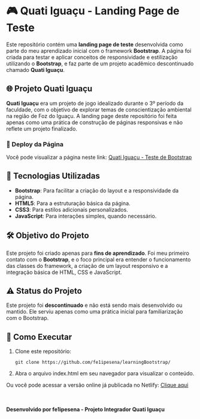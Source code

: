 # 🎮 Quati Iguaçu - Landing Page de Teste

Este repositório contém uma **landing page de teste** desenvolvida como parte do meu aprendizado inicial com o framework **Bootstrap**. A página foi criada para testar e aplicar conceitos de responsividade e estilização utilizando o **Bootstrap**, e faz parte de um projeto acadêmico descontinuado chamado **Quati Iguaçu**.

## 🌐 Projeto Quati Iguaçu

**Quati Iguaçu** era um projeto de jogo idealizado durante o 3º período da faculdade, com o objetivo de explorar temas de conscientização ambiental na região de Foz do Iguaçu. A landing page deste repositório foi feita apenas como uma prática de construção de páginas responsivas e não reflete um projeto finalizado.

### 📍 Deploy da Página

Você pode visualizar a página neste link: [Quati Iguaçu - Teste de Bootstrap](https://quatiteste.netlify.app/)

## 🎨 Tecnologias Utilizadas

- **Bootstrap**: Para facilitar a criação do layout e a responsividade da página.
- **HTML5**: Para a estruturação básica da página.
- **CSS3**: Para estilos adicionais personalizados.
- **JavaScript**: Para interações simples, quando necessário.

## 🛠️ Objetivo do Projeto

Este projeto foi criado apenas para **fins de aprendizado**. Foi meu primeiro contato com o **Bootstrap**, e o foco principal era entender o funcionamento das classes do framework, a criação de um layout responsivo e a integração básica de HTML, CSS e JavaScript.

## ⚠️ Status do Projeto

Este projeto foi **descontinuado** e não está sendo mais desenvolvido ou mantido. Ele serviu apenas como uma prática inicial para familiarização com o Bootstrap.

## 🚀 Como Executar

1. Clone este repositório:
   ```
   git clone https://github.com/fe1ipesena/learningBootstrap/
   ```
2. Abra o arquivo index.html em seu navegador para visualizar o conteúdo.

Ou você pode acessar a versão online já publicada no Netlify: [Clique aqui](https://quatiteste.netlify.app/)

<br><br>**Desenvolvido por fe1ipesena - Projeto Integrador Quati Iguaçu**
